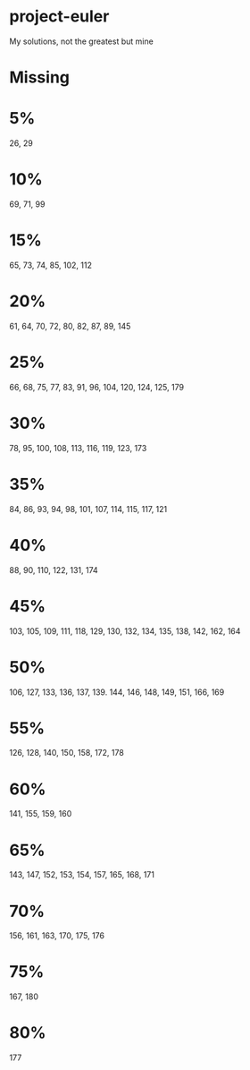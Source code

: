# project-euler

My solutions, not the greatest but mine

# Missing

# 5%

26, 29

# 10%

69, 71, 99

# 15%

65, 73, 74, 85, 102, 112

# 20%

61, 64, 70, 72, 80, 82, 87, 89, 145

# 25%

66, 68, 75, 77, 83, 91, 96, 104, 120, 124, 125, 179

# 30%

78, 95, 100, 108, 113, 116, 119, 123, 173

# 35%

84, 86, 93, 94, 98, 101, 107, 114, 115, 117, 121

# 40%

88, 90, 110, 122, 131, 174

# 45%

103, 105, 109, 111, 118, 129, 130, 132, 134, 135, 138, 142, 162, 164

# 50%

106, 127, 133, 136, 137, 139. 144, 146, 148, 149, 151, 166, 169

# 55%

126, 128, 140, 150, 158, 172, 178

# 60%

141, 155, 159, 160

# 65%

143, 147, 152, 153, 154, 157, 165, 168, 171

# 70%

156, 161, 163, 170, 175, 176

# 75%

167, 180

# 80%

177
